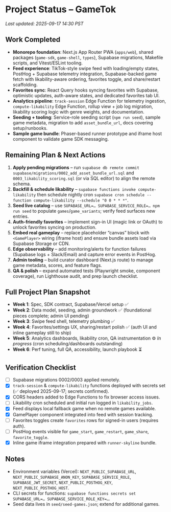 # Project Status – GameTok

_Last updated: 2025-09-17 14:30 PST_

## Work Completed
- **Monorepo foundation**: Next.js App Router PWA (`apps/web`), shared packages (`game-sdk`, `game-shell`, `types`), Supabase migrations, Makefile scripts, and Vitest/ESLint tooling.
- **Feed experience**: TikTok-style swipe feed with loading/empty states, PostHog + Supabase telemetry integration, Supabase-backed game fetch with likability-aware ordering, favorites toggle, and share/restart scaffolding.
- **Favorites sync**: React Query hooks syncing favorites with Supabase, optimistic updates, auth-aware states, and dedicated favorites tab UI.
- **Analytics pipeline**: `track-session` Edge Function for telemetry ingestion, `compute-likability` Edge Function, rollup view + job log migration, likability scoring logic with genre weights, and documentation.
- **Seeding + tooling**: Service-role seeding script (`npm run seed`), sample game metadata, migration to add `asset_bundle_url`, docs covering setup/runbooks.
- **Sample game bundle**: Phaser-based runner prototype and iframe host component to validate game SDK messaging.

## Remaining Plan & Next Actions
1. **Apply pending migrations** – run `supabase db remote commit supabase/migrations/0002_add_asset_bundle_url.sql` and `0003_likability_scoring.sql` (or via SQL editor) to align the remote schema.
2. **Backfill & schedule likability** – `supabase functions invoke compute-likability` then schedule nightly cron `supabase cron schedule --function compute-likability --schedule "0 0 * * *"`.
3. **Seed live catalog** – use `SUPABASE_URL=… SUPABASE_SERVICE_ROLE=… npm run seed` to populate `games`/`game_variants`; verify feed surfaces new entries.
4. **Auth-friendly favorites** – implement sign-in UI (magic link or OAuth) to unlock favorites syncing on production.
5. **Embed real gameplay** – replace placeholder “canvas” block with `<GamePlayer>` wiring (iframe host) and ensure bundle assets load via Supabase Storage or CDN.
6. **Edge observability** – add monitoring/alerts for function failures (Supabase logs + Slack/Email) and capture error events in PostHog.
7. **Admin tooling** – build curator dashboard (Next.js route) to manage game metadata, scores, and feature flags.
8. **QA & polish** – expand automated tests (Playwright smoke, component coverage), run Lighthouse audit, and prep launch checklist.

## Full Project Plan Snapshot
- **Week 1**: Spec, SDK contract, Supabase/Vercel setup ✅
- **Week 2**: Data model, seeding, admin groundwork ✅ (foundational pieces complete; admin UI pending)
- **Week 3**: Swipe feed shell, telemetry plumbing ✅
- **Week 4**: Favorites/settings UX, sharing/restart polish ✅ (auth UI and inline gameplay still to ship)
- **Week 5**: Analytics dashboards, likability cron, QA instrumentation ⚙️ _In progress_ (cron scheduling/dashboards outstanding)
- **Week 6**: Perf tuning, full QA, accessibility, launch playbook ⏳

## Verification Checklist
- [ ] Supabase migrations 0002/0003 applied remotely.
- [x] `track-session` & `compute-likability` functions deployed with secrets set (✅ deployed 2025-09-17; secrets confirmed).
- [x] CORS headers added to Edge Functions to fix browser access issues.
- [ ] Likability cron scheduled and initial run logged in `likability_jobs`.
- [x] Feed displays local fallback game when no remote games available.
- [x] GamePlayer component integrated into feed with session tracking.
- [ ] Favorites toggles create `favorites` rows for signed-in users (requires auth).
- [ ] PostHog events visible for `game_start`, `game_restart`, `game_share`, `favorite_toggle`.
- [x] Inline game iframe integration prepared with `runner-skyline` bundle.

## Notes
- Environment variables (Vercel): `NEXT_PUBLIC_SUPABASE_URL`, `NEXT_PUBLIC_SUPABASE_ANON_KEY`, `SUPABASE_SERVICE_ROLE`, `SUPABASE_JWT_SECRET`, `NEXT_PUBLIC_POSTHOG_KEY`, `NEXT_PUBLIC_POSTHOG_HOST`.
- CLI secrets for functions: `supabase functions secrets set SUPABASE_URL=… SUPABASE_SERVICE_ROLE_KEY=…`.
- Seed data lives in `seed/seed-games.json`; extend for additional games.

